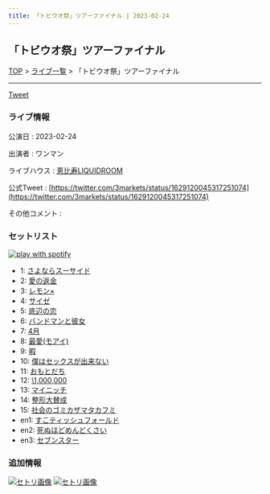 ```yaml
---
title: 「トビウオ祭」ツアーファイナル | 2023-02-24
---
```

## 「トビウオ祭」ツアーファイナル

[TOP](/setlist/) > [ライブ一覧](lives.html) > 「トビウオ祭」ツアーファイナル

___

<a href="https://twitter.com/share?ref_src=twsrc%5Etfw" data-text="3markets[ ]セットリスト > 「トビウオ祭」ツアーファイナル" class="twitter-share-button" data-via="3markets" data-hashtags="3markets" data-related="3markets" data-show-count="false">Tweet</a>

### ライブ情報

公演日
:    2023-02-24

出演者
:    ワンマン

ライブハウス
:    [恵比寿LIQUIDROOM](livehouse001.html)

公式Tweet
:    [https://twitter.com/3markets/status/1629120045317251074](https://twitter.com/3markets/status/1629120045317251074)

その他コメント
:    

### セットリスト


[![play with spotify](images/spotify-icon.png)](https://open.spotify.com/playlist/3mw8oUQ4COIigx5PggcMq2)



*  1: [さよならスーサイド](song013.html)
*  2: [愛の返金](song012.html)
*  3: [レモン×](song003.html)
*  4: [サイゼ](song004.html)
*  5: [底辺の恋](song008.html)
*  6: [バンドマンと彼女](song009.html)
*  7: [4月](song029.html)
*  8: [最愛(モアイ)](song014.html)
*  9: [暇](song040.html)
*  10: [僕はセックスが出来ない](song006.html)
*  11: [おもとだち](song033.html)
*  12: [\1,000,000](song022.html)
*  13: [マイニッチ](song046.html)
*  14: [整形大賛成](song005.html)
*  15: [社会のゴミカザマタカフミ](song002.html)
*  en1: [すこティッシュフォールド](song045.html)
*  en2: [死ぬほどめんどくさい](song018.html)
*  en3: [セブンスター](song020.html)


### 追加情報

[![セトリ画像](images/055.jpg)](images/055.jpg)
[![セトリ画像](images/055_2.jpg)](images/055_2.jpg)





<script async src="https://platform.twitter.com/widgets.js" charset="utf-8"></script>